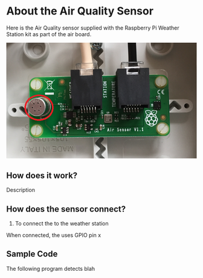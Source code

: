 # About the Air Quality Sensor

Here is the Air Quality sensor supplied with the Raspberry Pi Weather Station kit as part of the air board.

![Air Quality Sensor](images/air_quality_sensor.png)

## How does it work?

Description

## How does the sensor connect?

1. To connect the <sensor> to the weather station


When connected, the <sensor> uses GPIO pin x

## Sample Code

The following program detects blah